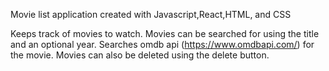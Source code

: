 Movie list application created with Javascript,React,HTML, and CSS

Keeps track of movies to watch. Movies can be searched for using the title and an optional year. Searches omdb api (https://www.omdbapi.com/) for the movie. Movies can also be deleted using the delete button.
